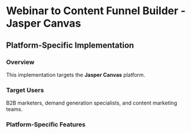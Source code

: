# Webinar to Content Funnel Builder - Jasper Canvas

## Platform-Specific Implementation

### Overview
This implementation targets the **Jasper Canvas** platform.

### Target Users
B2B marketers, demand generation specialists, and content marketing teams.

### Platform-Specific Features
